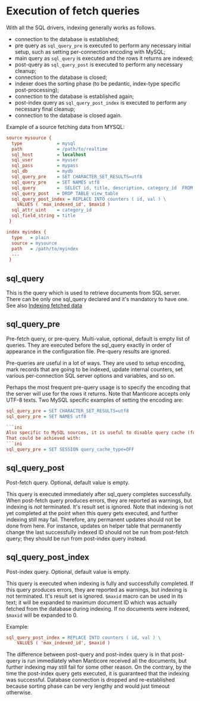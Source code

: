 # Execution of fetch queries

With all the SQL drivers, indexing generally works as follows.

* connection to the database is established;
* pre query as `sql_query_pre`  is   executed to perform any necessary initial setup, such as setting per-connection encoding with MySQL;
* main query as `sql_query` is executed and the rows it returns are indexed;
* post-query as `sql_query_post` is executed to perform any necessary cleanup;
* connection to the database is closed;
* indexer does the sorting phase (to be pedantic, index-type specific post-processing);
* connection to the database is established again;
* post-index query  as `sql_query_post_index` is executed to perform any necessary final cleanup;
* connection to the database is closed again.

Example of a source fetching data from MYSQL:

```ini
source mysource {
  type             = mysql
  path             = /path/to/realtime
  sql_host         = localhost
  sql_user         = myuser
  sql_pass         = mypass
  sql_db           = mydb
  sql_query_pre    = SET CHARACTER_SET_RESULTS=utf8
  sql_query_pre    = SET NAMES utf8
  sql_query        =  SELECT id, title, description, category_id  FROM mytable
  sql_query_post   = DROP TABLE view_table 
  sql_query_post_index = REPLACE INTO counters ( id, val ) \
    VALUES ( 'max_indexed_id', $maxid )
  sql_attr_uint    = category_id
  sql_field_string = title
 }

index myindex {
  type   = plain
  source = mysource
  path   = /path/to/myindex
  ...
 }
```

## sql_query

This is the query which is used to retrieve documents from SQL server. There can be only one sql_query declared and it's mandatory to have one. 
See also [Indexing fetched data](Adding_data_from_external_storages/Fetching_from_databases/Indexing_fetched_data.md#Indexing-fetched-data)

## sql_query_pre

Pre-fetch query, or pre-query. Multi-value, optional, default is empty list of queries. They are executed before the sql_query exactly in order of appearance in the configuration file. Pre-query results are ignored.

Pre-queries are useful in a lot of ways. They are used to setup encoding, mark records that are going to be indexed, update internal counters, set various per-connection SQL server options and variables, and so on.

Perhaps the most frequent pre-query usage is to specify the encoding that the server will use for the rows it returns. Note that Manticore accepts only UTF-8 texts. Two MySQL specific examples of setting the encoding are:
```ini
sql_query_pre = SET CHARACTER_SET_RESULTS=utf8
sql_query_pre = SET NAMES utf8

```ini
Also specific to MySQL sources, it is useful to disable query cache (for indexer connection only) in pre-query, because indexing queries are not going to be re-run frequently anyway, and there's no sense in caching their results. 
That could be achieved with:
```ini
sql_query_pre = SET SESSION query_cache_type=OFF
```

## sql_query_post

Post-fetch query. Optional, default value is empty. 

This query is executed immediately after sql_query completes successfully. When post-fetch query produces errors, they are reported as warnings, but indexing is *not* terminated. It's result set is ignored. Note that indexing is not yet completed at the point when this query gets executed, and further indexing still may fail. Therefore, any permanent updates should not be done from here. For instance, updates on helper table that permanently change the last successfully indexed ID should not be run from post-fetch query; they should be run from post-index query instead.

## sql_query_post_index

Post-index query. Optional, default value is empty. 

This query is executed when indexing is fully and successfully completed. If this query produces errors, they are reported as warnings, but indexing is not terminated. It's result set is ignored. `$maxid` macro can be used in its text; it will be expanded to maximum document ID which was actually fetched from the database during indexing. If no documents were indexed, `$maxid` will be expanded to 0.

Example:
```ini
sql_query_post_index = REPLACE INTO counters ( id, val ) \
    VALUES ( 'max_indexed_id', $maxid )
```

The difference between post-query and post-index query is in that post-query is run immediately when Manticore received all the documents, but further indexing may still fail for some other reason. On the contrary, by the time the post-index query gets executed, it is guaranteed that the indexing was successful. Database connection is dropped and re-established because sorting phase can be very lengthy and would just timeout otherwise.

